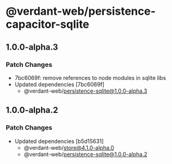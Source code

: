 # @verdant-web/persistence-capacitor-sqlite

## 1.0.0-alpha.3

### Patch Changes

- 7bc6069f: remove references to node modules in sqlite libs
- Updated dependencies [7bc6069f]
  - @verdant-web/persistence-sqlite@1.0.0-alpha.3

## 1.0.0-alpha.2

### Patch Changes

- Updated dependencies [b5d15631]
  - @verdant-web/store@4.1.0-alpha.0
  - @verdant-web/persistence-sqlite@1.0.0-alpha.2
